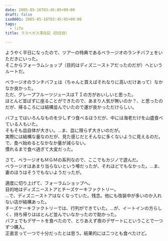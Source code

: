 ```yaml
---
date: 2005-05-16T03:45:05+09:00
draft: false
iso8601: 2005-05-16T03:45:05+09:00
tags:
  - life
title: ラスベガス滞在記（四日目）

---
```


<div class="entry-body">
  <p>ようやく平日になったので、ツアーの特典であるベラージオのランチバフェをいただきにいった。<br />
    そこからフォーラムショップ（目的はディズニーストアだったのだが）へというルートだ。</p>

  <p>ベラージオのランチバフェは（ちゃんと買えばそれなりに高いだけあって）なかなか良かった。<br />
    ただ、グレープフルーツジュースはＴＩの方がおいしいと思った。<br />
    ほとんど並ばずに座ることができたので、あまり人気が無いのか？、と思ったのだが、帰るころには結構並んでいたので運が良かっただけらしい。</p>

  <p>バフェではいろんなものを少しずつ食べるほうだが、中には海老だけを山盛食べている人もいた。<br />
    そもそも皿自体が大きい。…ま、皿に限らず大きいのだが。<br />
    実際には結構な量なのだが、見た感じだとそんなに多くないように見えるのだ。<br />
    で、食べ始めるとなかなか量が減らない。<br />
    慣れるまで食べ過ぎて大変だった。</p>

  <p>さて、ベラージオもＭＧＭの系列なので、ここでもカジノで遊んだ。<br />
    ベラージオはあまり当らないという噂だったが、それほどでもなかった。…ま、妻のほうはそうでもないようだったが。</p>

  <p>適度に切り上げて、フォーラムショップへ。<br />
    目的地はディズニーストアとチーズケーキファクトリー。<br />
    …で、ディズニーストアはなくなっていた。残念。他にも改装中が多いのか入れない店が結構あった。<br />
    チーズケーキファクトリーでは、行列ができていた。…が、イートインの方らしく、持ち帰りはほとんど並んでいなかったので助かった。<br />
    バフェでもデザートを食べたので、とりあえず夜のデザートにということで一つずつ購入。<br />
    正直言って一つで十分だったとは思う。結果的には二つとも食べたけど。</p>
</div>

